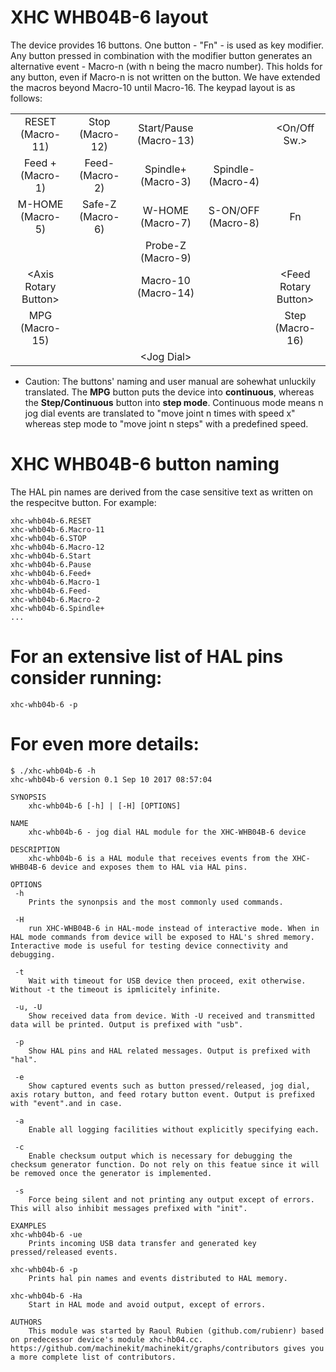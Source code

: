 # XHC WHB04B-6 layout

The device provides 16 buttons. One button - "Fn" - is used as key
modifier. Any button pressed in combination with the modifier button
generates an alternative event - Macro-n (with n being the macro
number). This holds for any button, even if Macro-n is not written
on the button. We have extended the macros beyond Macro-10 until
Macro-16. The keypad layout is as follows:

|                             |                  |                        |                    |                            |
|:---------------------------:|:----------------:|:----------------------:|:------------------:|:--------------------------:|
| RESET (Macro-11)            | Stop  (Macro-12) | Start/Pause (Macro-13) |                    | &lt;On/Off Sw.&gt;         |
| Feed + (Macro-1)            | Feed-  (Macro-2) | Spindle+ (Macro-3)     | Spindle- (Macro-4) |                            |
| M-HOME (Macro-5)            | Safe-Z (Macro-6) | W-HOME   (Macro-7)     | S-ON/OFF (Macro-8) | Fn                         |
|                             |                  | Probe-Z (Macro-9)      |                    |                            |
| &lt;Axis Rotary Button&gt;  |                  | Macro-10 (Macro-14)    |                    | &lt;Feed Rotary Button&gt; |
| MPG (Macro-15)              |                  |                        |                    | Step (Macro-16)            |
|                             |                  | &lt;Jog Dial&gt;       |                    |                            |

* Caution: The buttons' naming and user manual are sohewhat unluckily translated. The **MPG** button puts the device into **continuous**, whereas the **Step/Continuous** button into **step mode**. Continuous mode means n jog dial events are translated to "move joint n times with speed x" whereas step mode to "move joint n steps" with a predefined speed.

# XHC WHB04B-6 button naming

The HAL pin names are derived from the case sensitive text as written on
the respecitve button. For example:

```
xhc-whb04b-6.RESET
xhc-whb04b-6.Macro-11
xhc-whb04b-6.STOP
xhc-whb04b-6.Macro-12
xhc-whb04b-6.Start
xhc-whb04b-6.Pause
xhc-whb04b-6.Feed+
xhc-whb04b-6.Macro-1
xhc-whb04b-6.Feed-
xhc-whb04b-6.Macro-2
xhc-whb04b-6.Spindle+
...
```

# For an extensive list of HAL pins consider running:

```
xhc-whb04b-6 -p
```

# For even more details:

```
$ ./xhc-whb04b-6 -h
xhc-whb04b-6 version 0.1 Sep 10 2017 08:57:04

SYNOPSIS
    xhc-whb04b-6 [-h] | [-H] [OPTIONS] 

NAME
    xhc-whb04b-6 - jog dial HAL module for the XHC-WHB04B-6 device

DESCRIPTION
    xhc-whb04b-6 is a HAL module that receives events from the XHC-WHB04B-6 device and exposes them to HAL via HAL pins.

OPTIONS
 -h 
    Prints the synonpsis and the most commonly used commands.

 -H 
    run XHC-WHB04B-6 in HAL-mode instead of interactive mode. When in HAL mode commands from device will be exposed to HAL's shred memory. Interactive mode is useful for testing device connectivity and debugging.

 -t 
    Wait with timeout for USB device then proceed, exit otherwise. Without -t the timeout is ipmlicitely infinite.

 -u, -U 
    Show received data from device. With -U received and transmitted data will be printed. Output is prefixed with "usb".

 -p 
    Show HAL pins and HAL related messages. Output is prefixed with "hal".

 -e 
    Show captured events such as button pressed/released, jog dial, axis rotary button, and feed rotary button event. Output is prefixed with "event".and in case.

 -a 
    Enable all logging facilities without explicitly specifying each.

 -c 
    Enable checksum output which is necessary for debugging the checksum generator function. Do not rely on this featue since it will be removed once the generator is implemented.
    
 -s 
    Force being silent and not printing any output except of errors. This will also inhibit messages prefixed with "init".

EXAMPLES
xhc-whb04b-6 -ue
    Prints incoming USB data transfer and generated key pressed/released events.

xhc-whb04b-6 -p
    Prints hal pin names and events distributed to HAL memory.

xhc-whb04b-6 -Ha
    Start in HAL mode and avoid output, except of errors.

AUTHORS
    This module was started by Raoul Rubien (github.com/rubienr) based on predecessor device's module xhc-hb04.cc. https://github.com/machinekit/machinekit/graphs/contributors gives you a more complete list of contributors.

 ```
